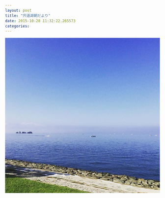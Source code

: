 ```yaml
---
layout: post
title: "宍道湖朝だより"
date: 2015-10-28 11:32:22.265573
categories: 
---
```


![](/assets/images/201509/11375325_401155110089812_84828462_n.jpg)


